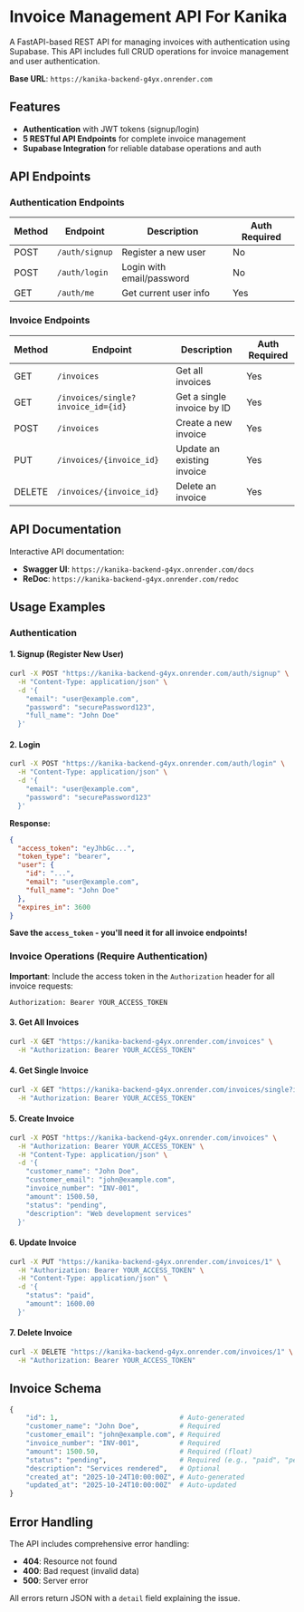 # Invoice Management API For Kanika

A FastAPI-based REST API for managing invoices with authentication using Supabase. This API includes full CRUD operations for invoice management and user authentication.

**Base URL**: `https://kanika-backend-g4yx.onrender.com`

## Features

- **Authentication** with JWT tokens (signup/login)
- **5 RESTful API Endpoints** for complete invoice management
- **Supabase Integration** for reliable database operations and auth

## API Endpoints

### Authentication Endpoints

| Method | Endpoint | Description | Auth Required |
|--------|----------|-------------|---------------|
| POST | `/auth/signup` | Register a new user | No |
| POST | `/auth/login` | Login with email/password | No |
| GET | `/auth/me` | Get current user info | Yes |

### Invoice Endpoints

| Method | Endpoint | Description | Auth Required |
|--------|----------|-------------|---------------|
| GET | `/invoices` | Get all invoices | Yes |
| GET | `/invoices/single?invoice_id={id}` | Get a single invoice by ID | Yes |
| POST | `/invoices` | Create a new invoice | Yes |
| PUT | `/invoices/{invoice_id}` | Update an existing invoice | Yes |
| DELETE | `/invoices/{invoice_id}` | Delete an invoice | Yes |


## API Documentation

Interactive API documentation:
- **Swagger UI**: `https://kanika-backend-g4yx.onrender.com/docs`
- **ReDoc**: `https://kanika-backend-g4yx.onrender.com/redoc`

## Usage Examples

### Authentication

#### 1. Signup (Register New User)
```bash
curl -X POST "https://kanika-backend-g4yx.onrender.com/auth/signup" \
  -H "Content-Type: application/json" \
  -d '{
    "email": "user@example.com",
    "password": "securePassword123",
    "full_name": "John Doe"
  }'
```

#### 2. Login
```bash
curl -X POST "https://kanika-backend-g4yx.onrender.com/auth/login" \
  -H "Content-Type: application/json" \
  -d '{
    "email": "user@example.com",
    "password": "securePassword123"
  }'
```

**Response:**
```json
{
  "access_token": "eyJhbGc...",
  "token_type": "bearer",
  "user": {
    "id": "...",
    "email": "user@example.com",
    "full_name": "John Doe"
  },
  "expires_in": 3600
}
```

**Save the `access_token` - you'll need it for all invoice endpoints!**

### Invoice Operations (Require Authentication)

**Important**: Include the access token in the `Authorization` header for all invoice requests:
```
Authorization: Bearer YOUR_ACCESS_TOKEN
```

#### 3. Get All Invoices
```bash
curl -X GET "https://kanika-backend-g4yx.onrender.com/invoices" \
  -H "Authorization: Bearer YOUR_ACCESS_TOKEN"
```

#### 4. Get Single Invoice
```bash
curl -X GET "https://kanika-backend-g4yx.onrender.com/invoices/single?invoice_id=1" \
  -H "Authorization: Bearer YOUR_ACCESS_TOKEN"
```

#### 5. Create Invoice
```bash
curl -X POST "https://kanika-backend-g4yx.onrender.com/invoices" \
  -H "Authorization: Bearer YOUR_ACCESS_TOKEN" \
  -H "Content-Type: application/json" \
  -d '{
    "customer_name": "John Doe",
    "customer_email": "john@example.com",
    "invoice_number": "INV-001",
    "amount": 1500.50,
    "status": "pending",
    "description": "Web development services"
  }'
```

#### 6. Update Invoice
```bash
curl -X PUT "https://kanika-backend-g4yx.onrender.com/invoices/1" \
  -H "Authorization: Bearer YOUR_ACCESS_TOKEN" \
  -H "Content-Type: application/json" \
  -d '{
    "status": "paid",
    "amount": 1600.00
  }'
```

#### 7. Delete Invoice
```bash
curl -X DELETE "https://kanika-backend-g4yx.onrender.com/invoices/1" \
  -H "Authorization: Bearer YOUR_ACCESS_TOKEN"
```

## Invoice Schema

```python
{
    "id": 1,                              # Auto-generated
    "customer_name": "John Doe",          # Required
    "customer_email": "john@example.com", # Required
    "invoice_number": "INV-001",          # Required
    "amount": 1500.50,                    # Required (float)
    "status": "pending",                  # Required (e.g., "paid", "pending", "cancelled")
    "description": "Services rendered",   # Optional
    "created_at": "2025-10-24T10:00:00Z", # Auto-generated
    "updated_at": "2025-10-24T10:00:00Z"  # Auto-updated
}
```

## Error Handling

The API includes comprehensive error handling:
- **404**: Resource not found
- **400**: Bad request (invalid data)
- **500**: Server error

All errors return JSON with a `detail` field explaining the issue.


